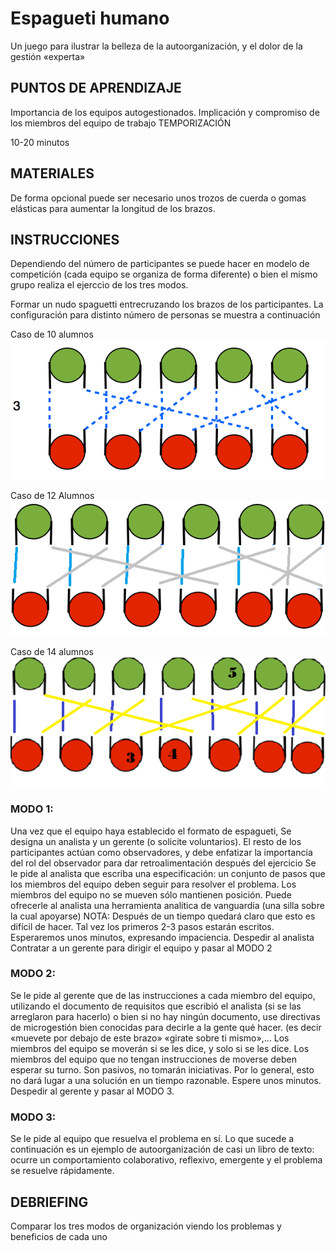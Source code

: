 # Espagueti humano

Un juego para ilustrar la belleza de la autoorganización, y el dolor de la gestión «experta»

## PUNTOS DE APRENDIZAJE

Importancia de los equipos autogestionados.
Implicación y compromiso de los miembros del equipo de trabajo
TEMPORIZACIÓN

 10-20 minutos 

## MATERIALES

De forma opcional puede ser necesario unos trozos de cuerda o gomas elásticas para aumentar la longitud de los brazos.

## INSTRUCCIONES

Dependiendo del número de participantes se puede hacer en modelo de competición (cada equipo se organiza de forma diferente) o bien el mismo grupo realiza el ejerccio de los tres modos.

Formar un nudo spaguetti entrecruzando los brazos de los participantes. La configuración para distinto número de personas se muestra a continuación




Caso de 10 alumnos ![Para 10 alumnos](10.png)

Caso de 12 Alumnos ![Para 12 alumnos](12.png)

Caso de 14 alumnos ![Para 14 alumnos](14.png)

### MODO 1:

Una vez que el equipo haya establecido el formato de espagueti,
Se designa un analista y un gerente (o solicite voluntarios).
El resto de los participantes actúan como observadores, y debe enfatizar la importancia del rol del observador para dar retroalimentación después del ejercicio
Se le pide al analista que escriba una especificación: un conjunto de pasos que los miembros del equipo deben seguir para resolver el problema.
Los miembros del equipo no se mueven sólo mantienen posición.
Puede ofrecerle al analista una herramienta analítica de vanguardia (una silla sobre la cual apoyarse)
NOTA: Después de un tiempo quedará claro que esto es difícil de hacer. Tal vez los primeros 2-3 pasos estarán escritos. Esperaremos unos minutos, expresando impaciencia. Despedir al analista Contratar a un gerente para dirigir el equipo y pasar al MODO 2

### MODO 2:

Se le pide al gerente que de las instrucciones a cada miembro del equipo, utilizando el documento de requisitos que escribió el analista (si se las arreglaron para hacerlo) o bien si no hay ningún documento, use directivas de microgestión bien conocidas para decirle a la gente qué hacer. (es decir «muevete por debajo de este brazo» «girate sobre ti mismo»,…
Los miembros del equipo se moverán si se les dice, y solo si se les dice. Los miembros del equipo que no tengan instrucciones de moverse deben esperar su turno. Son pasivos, no tomarán iniciativas.
Por lo general, esto no dará lugar a una solución en un tiempo razonable. Espere unos minutos. Despedir al gerente y pasar al MODO 3.

### MODO 3:

Se le pide al equipo que resuelva el problema en sí.
Lo que sucede a continuación es un ejemplo de autoorganización de casi un libro de texto: ocurre un comportamiento colaborativo, reflexivo, emergente y el problema se resuelve rápidamente.


## DEBRIEFING

Comparar los tres modos de organización viendo los problemas y beneficios de cada uno
